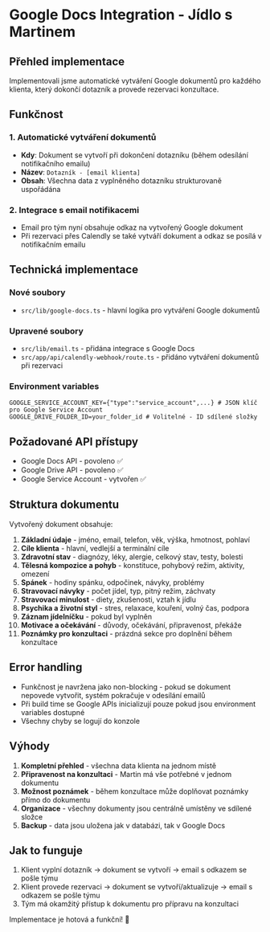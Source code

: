 # Google Docs Integration - Jídlo s Martinem

## Přehled implementace

Implementovali jsme automatické vytváření Google dokumentů pro každého klienta, který dokončí dotazník a provede rezervaci konzultace.

## Funkčnost

### 1. Automatické vytváření dokumentů
- **Kdy**: Dokument se vytvoří při dokončení dotazníku (během odesílání notifikačního emailu)
- **Název**: `Dotazník - [email klienta]`
- **Obsah**: Všechna data z vyplněného dotazníku strukturovaně uspořádána

### 2. Integrace s email notifikacemi
- Email pro tým nyní obsahuje odkaz na vytvořený Google dokument
- Při rezervaci přes Calendly se také vytváří dokument a odkaz se posílá v notifikačním emailu

## Technická implementace

### Nové soubory
- `src/lib/google-docs.ts` - hlavní logika pro vytváření Google dokumentů

### Upravené soubory
- `src/lib/email.ts` - přidána integrace s Google Docs
- `src/app/api/calendly-webhook/route.ts` - přidáno vytváření dokumentů při rezervaci

### Environment variables
```env
GOOGLE_SERVICE_ACCOUNT_KEY={"type":"service_account",...} # JSON klíč pro Google Service Account
GOOGLE_DRIVE_FOLDER_ID=your_folder_id # Volitelné - ID sdílené složky
```

## Požadované API přístupy
- Google Docs API - povoleno ✅
- Google Drive API - povoleno ✅
- Google Service Account - vytvořen ✅

## Struktura dokumentu

Vytvořený dokument obsahuje:

1. **Základní údaje** - jméno, email, telefon, věk, výška, hmotnost, pohlaví
2. **Cíle klienta** - hlavní, vedlejší a terminální cíle
3. **Zdravotní stav** - diagnózy, léky, alergie, celkový stav, testy, bolesti
4. **Tělesná kompozice a pohyb** - konstituce, pohybový režim, aktivity, omezení
5. **Spánek** - hodiny spánku, odpočinek, návyky, problémy
6. **Stravovací návyky** - počet jídel, typ, pitný režim, záchvaty
7. **Stravovací minulost** - diety, zkušenosti, vztah k jídlu
8. **Psychika a životní styl** - stres, relaxace, kouření, volný čas, podpora
9. **Záznam jídelníčku** - pokud byl vyplněn
10. **Motivace a očekávání** - důvody, očekávání, připravenost, překáže
11. **Poznámky pro konzultaci** - prázdná sekce pro doplnění během konzultace

## Error handling

- Funkčnost je navržena jako non-blocking - pokud se dokument nepovede vytvořit, systém pokračuje v odesílání emailů
- Při build time se Google APIs inicializují pouze pokud jsou environment variables dostupné
- Všechny chyby se logují do konzole

## Výhody

1. **Kompletní přehled** - všechna data klienta na jednom místě
2. **Připravenost na konzultaci** - Martin má vše potřebné v jednom dokumentu
3. **Možnost poznámek** - během konzultace může doplňovat poznámky přímo do dokumentu
4. **Organizace** - všechny dokumenty jsou centrálně umístěny ve sdílené složce
5. **Backup** - data jsou uložena jak v databázi, tak v Google Docs

## Jak to funguje

1. Klient vyplní dotazník → dokument se vytvoří → email s odkazem se pošle týmu
2. Klient provede rezervaci → dokument se vytvoří/aktualizuje → email s odkazem se pošle týmu
3. Tým má okamžitý přístup k dokumentu pro přípravu na konzultaci

Implementace je hotová a funkční! 🎉

